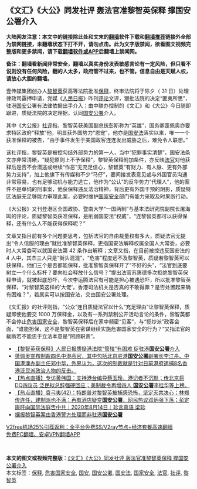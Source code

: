  <h2>《文汇》《大公》同发社评 轰法官准黎智英保释 撑国安公署介入</h2> <p class="notice"><b>大陆网友注意：本文中的链接除此处和文末的<a href="https://github.com/bannedbook/fanqiang" >翻墙</a>软件下载和<a href="https://github.com/killgcd/justmysocks/blob/master/README.md">翻墙推荐</a>链接外全部为禁网链接，未翻墙状态下打不开，请勿点击。此为文字版禁闻，欲看图文视频完整版和更多禁闻，请下载<a href="https://github.com/bannedbook/fanqiang">翻墙软件或APP</a>后翻墙上禁闻网。</p><p>备注：翻墙看新闻非常安全，翻墙以真实身份发表敏感言论有一定风险，但只看不说则没有任何风险，翻的人太多，政府管不过来，也不管。信息自由是天赋人权，请放心大胆的翻墙。</b></p>  <div class="entry">  <p>壹传媒集团创办人<a href="https://www.bannedbook.org/bnews/tag/%e9%bb%8e%e6%99%ba%e8%8b%b1/" class="st_tag internal_tag" rel="tag" title="标签 黎智英 下的日志">黎智英</a>获高等法院批准<a href="https://www.bannedbook.org/bnews/tag/%E4%BF%9D%E9%87%8A/" class="st_tag internal_tag" rel="tag" title="标签 保释 下的日志">保释</a>，终审法院将于除夕（ 31 日）处理律政司覊押申请，党媒《<span class='wp_keywordlink'><a href="https://www.bannedbook.org/forum2/topic109.html" title="透视人民日报" target="_blank">人民日报</a></span>》昨刊<span class='wp_keywordlink_affiliate'><a href="https://www.bannedbook.org/bnews/comments/" title="新闻评论" target="_blank">评论</a></span>文评，狠批法院的决定“匪夷所思”，驻港<a href="https://www.bannedbook.org/bnews/tag/%E5%9B%BD%E5%AE%89/" class="st_tag internal_tag" rel="tag" title="标签 国安 下的日志">国安</a>公署有法律依据出手介入；由中联办控制的《文汇》和《大公》今日随即跟进，质疑法院的决定理据，认同<a href="https://www.bannedbook.org/bnews/tag/%e5%9b%bd%e5%ae%89%e5%85%ac%e7%bd%b2/" class="st_tag internal_tag" rel="tag" title="标签 国安公署 下的日志">国安公署</a>介入。</p> <p>其中《大公报》<a href="https://www.bannedbook.org/bnews/tag/%E7%A4%BE%E8%AF%84/" class="st_tag internal_tag" rel="tag" title="标签 社评 下的日志">社评</a>指，黎智英获美国副总统彭斯称为“英雄”，国务卿蓬佩奥亦要求特区政府“释放”他，明显获外国势力“恩宠”，他亦是<a href="https://www.bannedbook.org/bnews/tag/%e5%9b%bd%e5%ae%89%e6%b3%95/" class="st_tag internal_tag" rel="tag" title="标签 国安法 下的日志">国安法</a>落实以来，唯一一个获准保释的被告，“由于事件发生于美国政客连连发出威胁之后，难免令人联想。”</p>  <p>该社评指，黎智英是被控勾结外部势力的第一人，当中“犯罪事实清楚”，国安法条文亦非常清晰，“疑犯原则上不予保释”，黎智英保释附加条件，亦反映<a href="https://www.bannedbook.org/bnews/tag/%E6%B3%95%E5%AE%98/" class="st_tag internal_tag" rel="tag" title="标签 法官 下的日志">法官</a>对他获释后是否不会潜逃或继续“作恶”无充足信心，黎智英“有财力、有人脉、更有外部势力支持”，加上他旗下有传媒和不少“马仔”，要间接发表意见或与外国官员沟通非常容易，也有足够动机与能力逃亡，他作为“公认”的反华势力“代理人”，他的案件不是单纯的刑事案，他获保释违反法治精神，背后更有外国干预的阴影，质疑特区法庭无足够能力审理此案，必要时维护<a href="https://www.bannedbook.org/bnews/tag/%e5%9b%bd%e5%ae%b6%e5%ae%89%e5%85%a8/" class="st_tag internal_tag" rel="tag" title="标签 国家安全 下的日志">国家安全</a>部门有能力采取及时果断行动。</p> <p>《大公报》又刊登港区全国政协、暨南大学“一国两制”与基本法研究院副院长屠海鸣的评论，质疑黎智英获准保释，是削弱国安法“权威”，“连黎智英都可以获得保释，还有什么人不能获得保释呢？”</p>  <p>文章又指目前有多个问题要思考，包括法官的自由裁量权有多大，质疑法官无提出“令人信服的理由”就批准黎智英保释，更指国安法解释权属全国人大常委，必要时人大常委可以就国安法第 42 条作出解释；文章又指，在目前被控违反国安法的 4 人中，其杰三人只是“街头混混”，“危害”程度远不及黎智英，质疑若黎智英可以获保释，他们三个是否都能保释，批准黎智英保释开了“不好的头”，“法官到底要树立一个什么标杆？要向社会释放什么信号？”提出法官苏惠德多次拒绝黎智英保释申请，就被起底恐吓，今次李运腾法官有可能是担心被遇恐吓，所以批准黎智英保释，“对黎智英这样的‘大佬’，香港司法机关是否真的不敢得罪？是否处置起来确有困难？”，若属实可以按国安法，交由国安公署处理。</p> <p>《文汇报》的社评则指，“公众”连日质疑法官以什么“充足理由”让黎智英保释，质疑即使他要交 1000 万保释金，以及有一系列禁制公开活动言论的条件，黎智英都不会停止<a href="https://www.bannedbook.org/bnews/tag/%E5%8D%B1%E5%AE%B3%E5%9B%BD%E5%AE%B6%E5%AE%89%E5%85%A8/" class="st_tag internal_tag" rel="tag" title="标签 危害国家安全 下的日志">危害国家安全</a>，黎智英保释后在家中频密“见客”，与“揽炒派”政客会面，“谁能担保，这不是黎智英在密谋继续实施危害国家安全的行为？”又指法官的裁断若不能忠于立法本意是“罔顾职责”。</p>  <ul class='op-related-articles' title='相关阅读'> <li><a href='https://www.bannedbook.org/bnews/comments/20201227/1455983.html' target='_blank'>【黎智英获保释】人民日报质疑港法院“管辖”有困难 促驻港<b>国安公署</b>介入</a></li> <li><a href='https://www.bannedbook.org/bnews/bannedvideo/20201111/1429409.html' target='_blank'>蓬佩奥宣布制裁四名中港高官，其中包括北京驻港<b>国安公署</b>副署长李江舟、中国港澳办副主任邓中华，外界认为，这次的制裁就是针对日前港府逮捕8名香港泛民派政治人物的反击。</a></li> <li><a href='https://www.bannedbook.org/bnews/bannedvideo/20201110/1428533.html' target='_blank'>【热点直播】专访黄伟国：支持港台编导蔡玉玲，港记者不沉默；传北京将DQ四议员 泛民拟总辞强硬回应；美制裁令再增四人 <b>国安公署</b>李桂华等上榜。</a></li> <li><a href='https://www.bannedbook.org/bnews/bannedvideo/20200814/1380020.html' target='_blank'>【热点直播】袁弓夷(42)：特朗普对黎智英被捕感恐怖，坚定灭共决心；林郑传连任，建制派也不满；再有酒店疑变<b>国安公署</b>，网民热议邓炳强下落；彭定康吁向国际法庭吿中共｜2020年8月14日｜珍言真语 梁珍</a></li> <li><a href='https://www.bannedbook.org/bnews/baitai/20200812/1379192.html' target='_blank'>据报黎智英案由香港警方处理而非驻港<b>国安公署</b></a></li> </ul> <p class="texttj"> <a href="https://www.bannedbook.org/forum23/topic22702.html" target="_blank">V2free机场25%引荐返利：全平台免费SS/V2ray节点+经济套餐高速翻墙</a><br/> <a href="https://github.com/bannedbook/fanqiang/wiki/%E7%A6%81%E9%97%BB%E7%BD%91%E5%AE%89%E5%8D%93%E7%BF%BB%E5%A2%99%E6%96%B0%E9%97%BBAPP" target="_blank">免费PC翻墙、安卓VPN翻墙APP</a></p><p> </p><a name='sharetosocial'></a>       <div><b>本文的图文或视频完整版</b>：<a href='https://www.bannedbook.org/bnews/comments/20201229/1456670.html'>《文汇》《大公》同发社评 轰法官准黎智英保释 撑国安公署介入</a></div>  </div><!--END ENTRY--> <div class="postfooter"> <div>本文标签：<a href="https://www.bannedbook.org/bnews/tag/%E4%BF%9D%E9%87%8A/" rel="tag">保释</a>, <a href="https://www.bannedbook.org/bnews/tag/%E5%8D%B1%E5%AE%B3%E5%9B%BD%E5%AE%B6%E5%AE%89%E5%85%A8/" rel="tag">危害国家安全</a>, <a href="https://www.bannedbook.org/bnews/tag/%E5%9B%BD%E5%AE%89/" rel="tag">国安</a>, <a href="https://www.bannedbook.org/bnews/tag/%e5%9b%bd%e5%ae%89%e5%85%ac%e7%bd%b2/" rel="tag">国安公署</a>, <a href="https://www.bannedbook.org/bnews/tag/%e5%9b%bd%e5%ae%89%e6%b3%95/" rel="tag">国安法</a>, <a href="https://www.bannedbook.org/bnews/tag/%e5%9b%bd%e5%ae%b6%e5%ae%89%e5%85%a8/" rel="tag">国家安全</a>, <a href="https://www.bannedbook.org/bnews/tag/%E6%B3%95%E5%AE%98/" rel="tag">法官</a>, <a href="https://www.bannedbook.org/bnews/tag/%E7%A4%BE%E8%AF%84/" rel="tag">社评</a>, <a href="https://www.bannedbook.org/bnews/tag/%e9%bb%8e%e6%99%ba%e8%8b%b1/" rel="tag">黎智英</a></div>  </div><!--END POSTFOOTER--> 